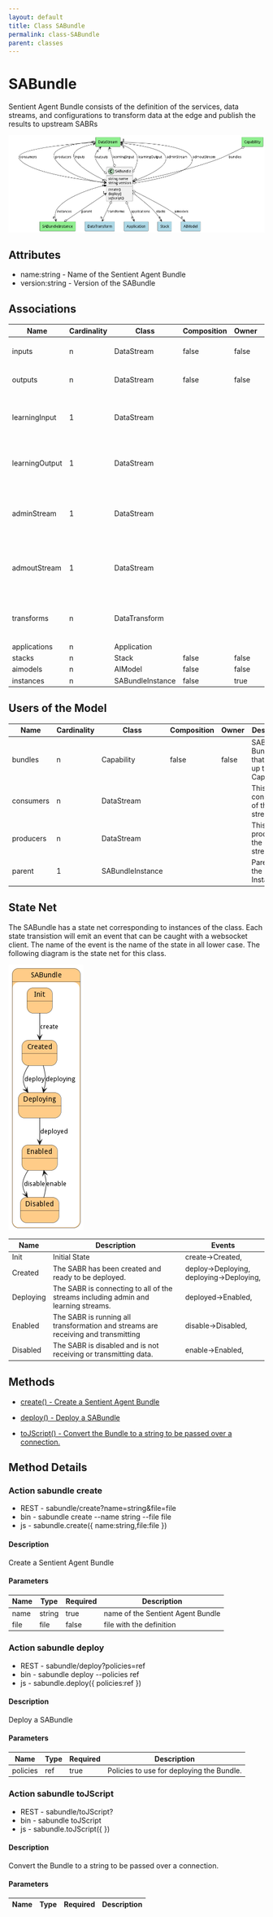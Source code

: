 ```yaml
---
layout: default
title: Class SABundle
permalink: class-SABundle
parent: classes
---
```


# SABundle

Sentient Agent Bundle consists of the definition of the services, data streams, and configurations to transform data at the edge and publish the results to upstream SABRs

![Logical Diagram](./logical.png)

## Attributes

* name:string - Name of the Sentient Agent Bundle
* version:string - Version of the SABundle


## Associations

| Name | Cardinality | Class | Composition | Owner | Description |
| --- | --- | --- | --- | --- | --- |
| inputs | n | DataStream | false | false | Input Data Streams for the SABR |
| outputs | n | DataStream | false | false | Output Data Streams for the SABR |
| learningInput | 1 | DataStream |  |  | Learning Corpus Input Stream receives updates to the aimodel |
| learningOutput | 1 | DataStream |  |  | Learning Corpus Output Stream receives updates to the aimodel |
| adminStream | 1 | DataStream |  |  | Administration Stream to handle registration of SABRS to Capabilities |
| admoutStream | 1 | DataStream |  |  | Administration Stream to handle registration of SABRS and Capabilities |
| transforms | n | DataTransform |  |  | Data Transformations run on input data send to output data. |
| applications | n | Application |  |  |  |
| stacks | n | Stack | false | false |  |
| aimodels | n | AIModel | false | false |  |
| instances | n | SABundleInstance | false | true |  |


## Users of the Model

| Name | Cardinality | Class | Composition | Owner | Description |
| --- | --- | --- | --- | --- | --- |
| bundles | n | Capability | false | false | SABR Bundles that make up the Capabilities. |
| consumers | n | DataStream |  |  | This is a consumer of the data stream. |
| producers | n | DataStream |  |  | This is a producer of the data stream. |
| parent | 1 | SABundleInstance |  |  | Parent of the SAB Instance |



## State Net
The SABundle has a state net corresponding to instances of the class. Each state transistion will emit an 
event that can be caught with a websocket client. The name of the event is the name of the state in all lower case.
The following diagram is the state net for this class.

![State Net Diagram](./statenet.png)

| Name | Description | Events |
| --- | --- | --- |
| Init | Initial State | create-&gt;Created,  |
| Created | The SABR has been created and ready to be deployed. | deploy-&gt;Deploying, deploying-&gt;Deploying,  |
| Deploying | The SABR is connecting to all of the streams including admin and learning streams. | deployed-&gt;Enabled,  |
| Enabled | The SABR is running all transformation and streams are receiving and transmitting | disable-&gt;Disabled,  |
| Disabled | The SABR is disabled and is not receiving or transmitting data. | enable-&gt;Enabled,  |



## Methods

* [create() - Create a Sentient Agent Bundle](#action-create)

* [deploy() - Deploy a SABundle](#action-deploy)

* [toJScript() - Convert the Bundle to a string to be passed over a connection.](#action-toJScript)


<h2>Method Details</h2>
    
### Action sabundle create



* REST - sabundle/create?name=string&amp;file=file
* bin - sabundle create --name string --file file
* js - sabundle.create({ name:string,file:file })

#### Description
Create a Sentient Agent Bundle


#### Parameters
| Name | Type | Required | Description |
|---|---|---|---|
| name | string |true | name of the Sentient Agent Bundle |
| file | file |false | file with the definition |




### Action sabundle deploy



* REST - sabundle/deploy?policies=ref
* bin - sabundle deploy --policies ref
* js - sabundle.deploy({ policies:ref })

#### Description
Deploy a SABundle


#### Parameters
| Name | Type | Required | Description |
|---|---|---|---|
| policies | ref |true | Policies to use for deploying the Bundle. |




### Action sabundle toJScript



* REST - sabundle/toJScript?
* bin - sabundle toJScript 
* js - sabundle.toJScript({  })

#### Description
Convert the Bundle to a string to be passed over a connection.


#### Parameters
| Name | Type | Required | Description |
|---|---|---|---|





